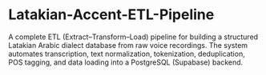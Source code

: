 # Latakian-Accent-ETL-Pipeline
A complete ETL (Extract–Transform–Load) pipeline for building a structured Latakian Arabic dialect database from raw voice recordings. The system automates transcription, text normalization, tokenization, deduplication, POS tagging, and data loading into a PostgreSQL (Supabase) backend.
